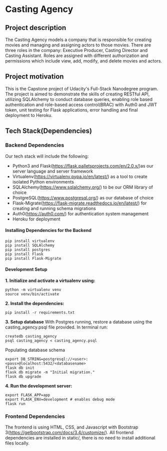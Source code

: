 # Casting Agency 

## Project description
The Casting Agency models a company that is responsible for creating movies and managing and assigning actors to those movies. There are three roles in the company: Executive Producer, Casting Director and Casting Assistant. Roles are assigned with different authorization and permissions which include view, add, modify, and delete movies and actors.

## Project motivation
This is the Capstone project of Udacity's Full-Stack Nanodegree program. 
The project is aimed to demonstrate the skills of creating RESTful API, utilizing SQLAlchemy to conduct database queries, enabling role based authentication and role-based access control(BRAC) with Auth0 and JWT token, unit testing for Flask applications, error handling and final deployment to Heroku.

## Tech Stack(Dependencies)

### Backend Dependencies
Our tech stack will include the following:

* Python3 and Flask(https://flask.palletsprojects.com/en/2.0.x/)as our server language and server framework
* Virtualenv(https://virtualenv.pypa.io/en/latest/) as a tool to create isolated Python environments
* SQLAlchemy(https://www.sqlalchemy.org/) to be our ORM library of choice
* PostgreSQL(https://www.postgresql.org/) as our database of choice
* Flask-Migrate(https://flask-migrate.readthedocs.io/en/latest/) for creating and running schema migrations
* Auth0(https://auth0.com/) for authentication system management
* Heroku for deployment

#### Installing Dependencies for the Backend
```
pip install virtualenv
pip install SQLAlchemy
pip install postgres
pip install Flask
pip install Flask-Migrate

```

#### Development Setup

**1. Initialize and activate a virtualenv using:**
```
python -m virtualenv venv
source venv/bin/activate

```

**2. Install the dependencies:**
```
pip install -r requirements.txt

```

**3. Setup database**
With Postgres running, restore a database using the casting_agency.psql file provided. In terminal run:

```
createdb casting_agency
psql casting_agency < casting_agency.psql
```
Populating database schema
```
export DB_STRING=postgresql://<user>:<pass>@localhost:5432/<databasename>
flask db init
flask db migrate -m "Initial migration."
flask db upgrade
```

**4. Run the development server:**
```
export FLASK_APP=app
export FLASK_ENV=development # enables debug mode
flask run
```


### Frontend Dependencies
The frontend is using HTML, CSS, and Javascript with Bootstrap 3(https://getbootstrap.com/docs/3.4/customize/). All frontend dependencies are installed in static/, there is no need to install additional files locally.


